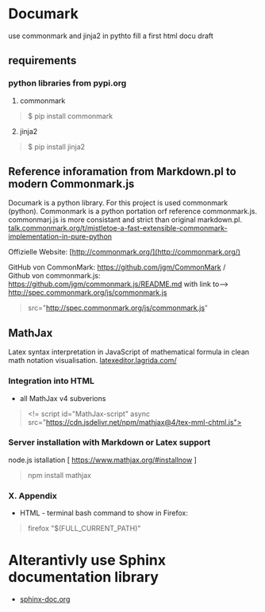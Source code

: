 # Documark
use commonmark and jinja2 in pythto fill a first html docu draft

## requirements

### python libraries from pypi.org

1. commonmark
 > $ pip install commonmark
2.  jinja2
 > $ pip install jinja2


## Reference inforamation from Markdown.pl to modern Commonmark.js

Documark is a python library. For this project is used commonmark (python). Commonmark is a python portation orf reference commonmark.js. commonmarj.js is more consistant and strict than original markdown.pl.
[talk.commonmark.org/t/mistletoe-a-fast-extensible-commonmark-implementation-in-pure-python](https://talk.commonmark.org/t/mistletoe-a-fast-extensible-commonmark-implementation-in-pure-python/2835)

Offizielle Website: [http://commonmark.org/](http://commonmark.org/)

GitHub von CommonMark: https://github.com/jgm/CommonMark  /  
Github von commonmark.js: https://github.com/jgm/commonmark.js/README.md with link to--> http://spec.commonmark.org/js/commonmark.js  
> src="http://spec.commonmark.org/js/commonmark.js"

## MathJax

Latex syntax interpretation in JavaScript of mathematical formula in clean math notation visualisation. 
[latexeditor.lagrida.com/](https://latexeditor.lagrida.com/)

### Integration into HTML

* all MathJax v4 subverions
> <!= script id="MathJax-script" async src="https://cdn.jsdelivr.net/npm/mathjax@4/tex-mml-chtml.js">

### Server installation with Markdown or Latex support 

node.js istallation [ https://www.mathjax.org/#installnow ]
> npm install mathjax

### X. Appendix 

* HTML - terminal bash command to show in Firefox:
> firefox "$(FULL_CURRENT_PATH)"


# Alterantivly use Sphinx documentation library

* [sphinx-doc.org](https://www.sphinx-doc.org/en/master/)
